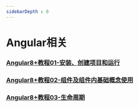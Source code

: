 ```yaml
---
sidebarDepth : 0
---
```



# Angular相关



### [Angular8+教程01-安装、创建项目和运行](./Angular8+教程01-安装、创建项目和运行.md)

### [Angular8+教程02-组件及组件内基础概念使用](./Angular8+教程02-组件及组件内基础概念使用.md)

### [Angular8+教程03-生命周期](./Angular8+教程03-生命周期.md) 
